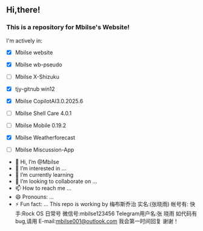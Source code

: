 ## Hi,there!
### This is a repository for Mbilse's Website!

  
  

I'm actively in:

  
- [x] Mbilse website
- [x] Mbilse wb-pseudo
- [ ] Mbilse X-Shizuku 
- [x] tjy-gitnub win12
- [x] Mbilse CopilotAI3.0.2025.6
- [ ] Mbilse Shell Care 4.0.1
- [ ] Mbilse Mobile 0.19.2
- [x] Mbilse Weatherforecast
- [ ] Mbilse Miscussion-App
   
  


   

- 👋 Hi, I’m @Mbilse
- 👀 I’m interested in ...
- 🌱 I’m currently learning
- 💞️ I’m looking to collaborate on ...
- 📫 How to reach me ...
- 😄 Pronouns: ...
- ⚡ Fun fact: ...
This repo is  working
by 梅布斯乔治
实名:(张晓雨)
帐号有:
快手:Rock OS 日常号
微信号:mbilse123456
Telegram用户名:张 晓雨
如代码有bug,请用
E-mail:mbilse001@outlook.com
我会第一时间回复
谢谢！
